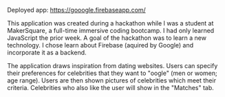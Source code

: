 
Deployed app: https://gooogle.firebaseapp.com/

This application was created during a hackathon while I was a student at MakerSquare, a full-time immersive coding bootcamp. I had only learned JavaScript the prior week.
A goal of the hackathon was to learn a new technology. I chose learn about Firebase (aquired by Google) and incorporate it as a backend.

The application draws inspiration from dating websites. Users can specify their preferences for celebrities that they want to "oogle" (men or women; age range). 
Users are then shown pictures of celebrities which meet their criteria. Celebrities who also like the user will show in the "Matches" tab.
